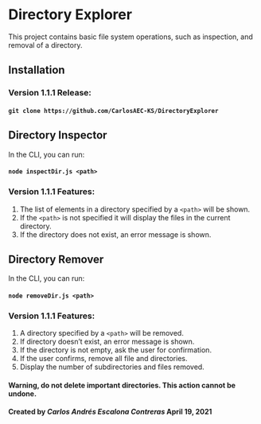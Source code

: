 # Directory Explorer

This project contains basic file system operations, such as inspection, and removal of a directory.

## Installation

### Version 1.1.1 Release:

#### `git clone https://github.com/CarlosAEC-KS/DirectoryExplorer`

## Directory Inspector

In the CLI, you can run:

#### `node inspectDir.js <path>`

### Version 1.1.1 Features:
1. The list of elements in a directory specified by a `<path>` will be shown.
2. If the `<path>` is not specified it will display the files in the current directory.
3. If the directory does not exist, an error message is shown.

## Directory Remover

In the CLI, you can run:

#### `node removeDir.js <path>`

### Version 1.1.1 Features:
1. A directory specified by a `<path>` will be removed.
2. If directory doesn’t exist, an error message is shown.
3. If the directory is not empty, ask the user for confirmation.
4. If the user confirms, remove all file and directories.
5. Display the number of subdirectories and files  removed.

#### Warning, do not delete important directories. This action cannot be undone.

#### Created by **_Carlos Andrés Escalona Contreras_**   April 19, 2021